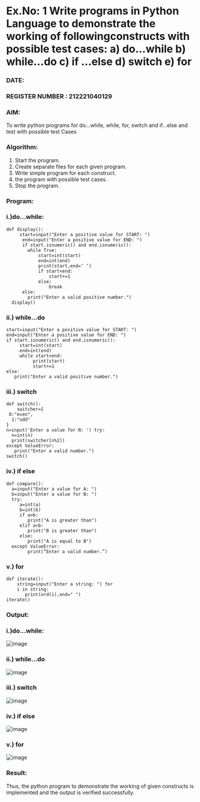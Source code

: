 # Ex.No: 1 Write programs in Python Language to demonstrate the working of followingconstructs with possible test cases: a) do…while b) while…do c) if …else d) switch e) for 

### DATE:                                                                           
### REGISTER NUMBER : 212221040129

### AIM:  
To write python programs for do…while, while, for, switch and if…else and test with possible test 
Cases 

### Algorithm:
1. Start the program.
2. Create separate files for each given program.
3. Write simple program for each construct.
4.  the program with possible test cases.
5. Stop the program.
### Program:

### i.)do…while: 

```
def display():
     start=input("Enter a positive value for START: ")
      end=input("Enter a positive value for END: ")
      if start.isnumeric() and end.isnumeric():
        while True:
            start=int(start)
            end=int(end)
            print(start,end=‘ ‘)
            if start<end:
                start+=1
            else:
                break
      else:
        print("Enter a valid positive number.") 
  display() 
```

### ii.) while…do 

```
start=input("Enter a positive value for START: ") 
end=input("Enter a positive value for END: ")
if start.isnumeric() and end.isnumeric():
     start=int(start)
     end=int(end)
     while start<end:
          print(start)
          start+=1
else:
   print("Enter a valid positive number.")

```

### iii.) switch 

```
def switch():
    switcher={
 0:"even",
  1:"odd"
}
n=input('Enter a value for N: ') try:
  n=int(n)
  print(switcher[n%2])
except ValueError:
   print("Enter a valid number.")
switch() 

```

### iv.) if else

```
def compare():
  a=input("Enter a value for A: ")
  b=input("Enter a value for B: ")
  try:
     a=int(a)
     b=int(b)
     if a>b:
        print("A is greater than")
     elif a<b:
        print("B is greater than")
     else:
        print("A is equal to B")
  except ValueError:
        print(“Enter a valid number.”) 

```

### v.) for

```
def iterate():
    string=input("Enter a string: ") for
    i in string:
       print(ord(i),end=" ")
iterate() 
```





### Output:

### i.)do…while: 
![image](https://github.com/user-attachments/assets/3e2f05cf-21ea-4da6-92bd-50e87b81c080)



### ii.) while…do 
![image](https://github.com/user-attachments/assets/97e5d742-8bb4-48fc-bf90-e4faba76265f)



### iii.) switch 
![image](https://github.com/user-attachments/assets/c10589a1-0ac1-4afd-9d5a-ca00b43e5959)


### iv.) if else
![image](https://github.com/user-attachments/assets/322feb67-b8ab-443b-b343-67c023301877)



### v.) for 
![image](https://github.com/user-attachments/assets/29c5278c-2377-489e-96e3-33542f51da09)






### Result:
Thus, the python program to demonstrate the working of given constructs is implemented and the output is verified successfully.

